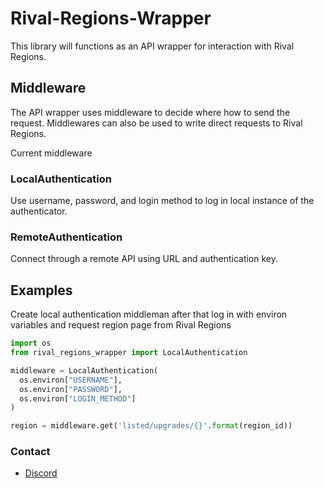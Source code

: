 # Rival-Regions-Wrapper
This library will functions as an API wrapper for interaction with Rival Regions.

## Middleware
The API wrapper uses middleware to decide where how to send the request.
Middlewares can also be used to write direct requests to Rival Regions.

Current middleware

### LocalAuthentication
Use username, password, and login method to log in local instance of the authenticator.

### RemoteAuthentication
Connect through a remote API using URL and authentication key.

## Examples
Create local authentication middleman after that log in with environ variables and request region page from Rival Regions

```python
import os
from rival_regions_wrapper import LocalAuthentication

middleware = LocalAuthentication(
  os.environ["USERNAME"],
  os.environ["PASSWORD"],
  os.environ["LOGIN_METHOD"]
)

region = middleware.get('listed/upgrades/{}'.format(region_id))
```

### Contact
* [Discord](https://discord.gg/6fzHtJM)
